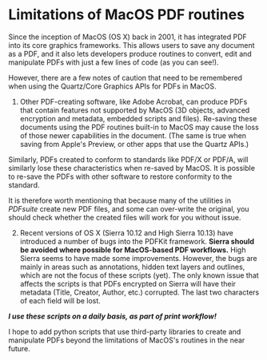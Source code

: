 # Limitations of MacOS PDF routines

Since the inception of MacOS (OS X) back in 2001, it has integrated PDF into its core graphics frameworks. This allows users to save any document as a PDF, and it also lets developers produce routines to convert, edit and manipulate PDFs with just a few lines of code (as you can see!). 

However, there are a few notes of caution that need to be remembered when using the Quartz/Core Graphics APIs for PDFs in MacOS.

1. Other PDF-creating software, like Adobe Acrobat, can produce PDFs that contain features not supported by MacOS (3D objects, advanced encryption and metadata, embedded scripts and files). Re-saving these documents using the PDF routines built-in to MacOS may cause the loss of those newer capabilities in the document. (The same is true when saving from Apple's Preview, or other apps that use the Quartz APIs.)  
 
Similarly, PDFs created to conform to standards like PDF/X or PDF/A, will similarly lose these characteristics when re-saved by MacOS. It is possible to re-save the PDFs with other software to restore conformity to the standard.

It is therefore worth mentioning that because many of the utilities in _PDFsuite_ create new PDF files, and some can over-write the original, you should check whether the created files will work for you without issue. 

2. Recent versions of OS X (Sierra 10.12 and High Sierra 10.13) have introduced a number of bugs into the PDFKit framework.  **Sierra should be avoided where possible for MacOS-based PDF workflows.** High Sierra seems to have made some improvements. However, the bugs are mainly in areas such as annotations, hidden text layers and outlines, which are not the focus of these scripts (yet). The only known issue that affects the scripts is that PDFs encrypted on Sierra will have their metadata (Title, Creator, Author, etc.) corrupted. The last two characters of each field will be lost.

***I use these scripts on a daily basis, as part of print workflow!***


I hope to add python scripts that use third-party libraries to create and manipulate PDFs beyond the limitations of MacOS's routines in the near future.
